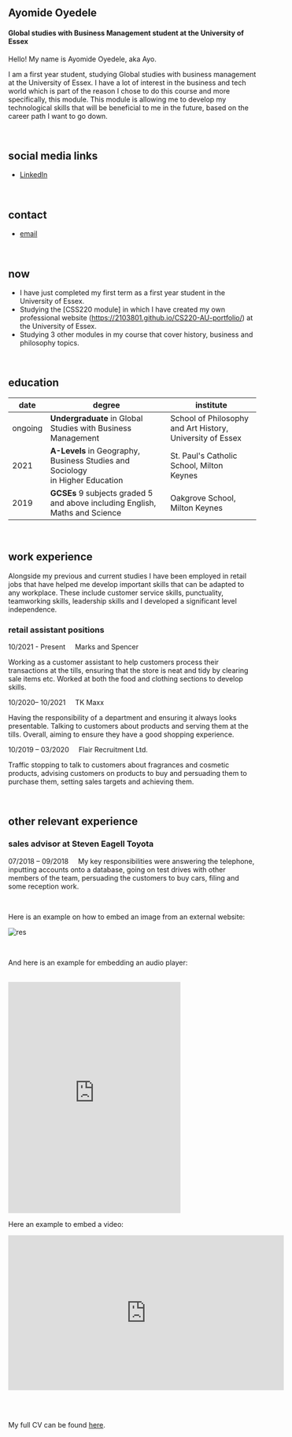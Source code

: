 
## Ayomide Oyedele  
#### Global studies with Business Management student at the University of Essex

Hello! My name is Ayomide Oyedele, aka Ayo. 

I am a first year student, studying Global studies with business management at the University of Essex. I have a lot of interest in the business and tech world which is part of the reason I chose to do this course and more specifically, this module. This module is allowing me to develop my technological skills that will be beneficial to me in the future, based on the career path I want to go down. 


<br>

## social media links
- [LinkedIn](https://www.linkedin.com/in/ayomide-oyedele-bba66b227/)


<br>

## contact
- [email](ayomi.oyedele@gmail.com)


<br>

## now
- I have just completed my first term as a first year student in the University of Essex.
- Studying the [CSS220 module] in which I have created my own professional website (https://2103801.github.io/CS220-AU-portfolio/) at the University of Essex.
- Studying 3 other modules in my course that cover history, business and philosophy topics.

<br>

## education

| date | degree | institute |
--- | --- | ---
|ongoing|**Undergraduate** in Global Studies with Business Management |School of Philosophy and Art History, University of Essex|
| 2021 | **A-Levels** in Geography, Business Studies and Sociology <br> in Higher Education | St. Paul's Catholic School, Milton Keynes
| 2019 | **GCSEs**  9 subjects graded 5 and above including English, Maths and Science | Oakgrove School, Milton Keynes

<br>

## work experience
Alongside my previous and current studies I have been employed in retail jobs that have helped me develop important skills that can be adapted to any workplace. These include customer service skills, punctuality, teamworking skills, leadership skills and I developed a significant level independence. 

### retail assistant positions

10/2021 - Present &nbsp; &nbsp; Marks and Spencer

Working as a customer assistant to help customers process their transactions at the tills, ensuring that the store is neat and tidy by clearing sale items etc. Worked at both the food and clothing sections to develop skills.


  10/2020– 10/2021 &nbsp; &nbsp; TK Maxx
  
Having the responsibility of a department and ensuring it always looks presentable. Talking to customers about products and serving them at the tills. Overall, aiming to ensure they have a good shopping experience.
  
10/2019 – 03/2020 &nbsp; &nbsp; Flair Recruitment Ltd.

Traffic stopping to talk to customers about fragrances and cosmetic products, advising customers on products to buy and persuading them to purchase them, setting sales targets and achieving them. 

<br>

## other relevant experience
### sales advisor at Steven Eagell Toyota
07/2018 – 09/2018 &nbsp; &nbsp; My key responsibilities were answering the telephone, inputting accounts onto a database, going on test drives with other members of the team, persuading the customers to buy cars, filing and some reception work.


<br>

Here is an example on how to embed an image from an external website:

![res](https://khofstadter.com/assets/img/2005-04-01-khofstadter-painting-fraction.jpg)

<br>

And here is an example for embedding an audio player:

<br>

<iframe style="border: 0; width: 350px; height: 470px;" src="https://bandcamp.com/EmbeddedPlayer/album=3437348308/size=large/bgcol=ffffff/linkcol=0687f5/tracklist=false/transparent=true/" seamless><a href="https://tedor.bandcamp.com/album/secret-place-remixes">Secret Place + Remixes by Krisztián | tEdör | Hofstädter</a></iframe>

<br>

Here an example to embed a video:

<iframe width="560" height="315" src="https://www.youtube.com/embed/2nk_eLk1kGY" title="YouTube video player" frameborder="0" allow="accelerometer; autoplay; clipboard-write; encrypted-media; gyroscope; picture-in-picture" allowfullscreen></iframe>

<br><br> 

My full CV can be found [here](https://khofstadter.com/assets/doc/KHofstader-CV.pdf).
